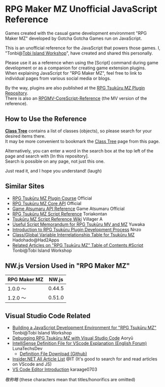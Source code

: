 # RPG Maker MZ Unofficial JavaScript Reference

Games created with the casual game development environment "RPG Maker MZ" developed by Gotcha Gotcha Games run on JavaScript.

This is an unofficial reference for the JavaScript that powers those games. I, "Tonbi@[Tobi Island Workshop](http://tonbi.jp/)", have created and shared this personally.

Please use it as a reference when using the [Script] command during game development or as a companion for creating game extension plugins.<br />
When explaining JavaScript for "RPG Maker MZ", feel free to link to individual pages from various social media or blogs.

By the way, plugins are also published at the [RPG Tsukūru MZ Plugin Repository](https://github.com/tonbijp/RPGMakerMZ/).<br />
There is also an [RPGMV-CoreScript-Reference](https://katai5plate.github.io/RPGMV-CoreScript-Reference/) (the MV version of the reference).

## How to Use the Reference

**[Class Tree](index.md)** contains a list of classes (objects), so please search for your desired items there.<br />
It may be more convenient to bookmark the [Class Tree](index.md) page from this page.

Alternatively, you can enter a word in the search box at the top left of the page and search with [In this repository].<br />
Search is possible on any page, not just this one.

Just read it, and I hope you understand! (laugh)

## Similar Sites

* [RPG Tsukūru MZ Plugin Course](https://tkool.jp/mz/plugin/) Official
* [RPG Tsukūru MZ Core API](https://tkool.jp/mz/rmmz_api/) Official
* [Game Atsumaru API Reference](https://atsumaru.github.io/api-references/) Game Atsumaru Official
* [RPG Tsukūru MZ Script Reference](https://docs.google.com/spreadsheets/d/1aqY-xzFqT0vnZE-OkfsMYsP9Ud91vWTrBLU-uDkJ-Ls/edit#gid=270496334) Toriakontan
* [Tsukūru MZ Script Reference Wiki](http://www.rpgmaker-script-wiki.xyz/mzscriptwiki.php) Villager A
* [Useful Script Memorandum for RPG Tsukūru MV and MZ](https://yuwakas.blog.shinobi.jp/Entry/367/) Yuwaka
* [Introduction to RPG Tsukūru Plugin Development Process](https://note.com/nz_prism/n/n179edce51d4b) Nnzo
* [Class/Global Variable Interrelationship Table for Tsukūru MZ](https://qiita.com/katai5plate/items/0591dbaa1f93454f7725) Hadohado@Had2Apps
* [Related Articles on "RPG Tsukūru MZ" Table of Contents #Script](https://zenn.dev/tonbi/articles/69ccac7acfedb6#%E3%82%B9%E3%82%AF%E3%83%AA%E3%83%97%E3%83%88) Tonbi@Tobi Island Workshop

## NW.js Version Used in "RPG Maker MZ"

| RPG Maker MZ | NW.js |
| --- | --- |
| 1.0.0 〜 | 0.44.5 |
| 1.2.0 〜 | 0.51.0 |

## Visual Studio Code Related

* [Building a JavaScript Development Environment for "RPG Tsukūru MZ"](https://zenn.dev/tonbi/articles/f9e2a51bda7a92) Tonbi@Tobi Island Workshop
* [Debugging RPG Tsukūru MZ with Visual Studio Code](http://dragonflare.blue/dcave/articles.php?la=ja) Aoryū 
* [IntelliSense Definition File for VScode Explanation (English Forum)](https://forums.rpgmakerweb.com/index.php?threads/lunasense-rpgmakermv-mz-intellisense.126646/) LunaTechsDev
    * [Definition File Download (Github)](https://github.com/LunaTechsDev/LunaLite/tree/master/dist)
* [Insider.NET All Article List](https://www.atmarkit.co.jp/ait/subtop/features/dotnet/all.html) @IT (It's good to search for and read articles on VScode and JS)
* [VS Code Editor Introduction](https://zenn.dev/karaage0703/books/80b6999d429abc8051bb) karaage0703

*敬称略* (these characters mean that titles/honorifics are omitted)
